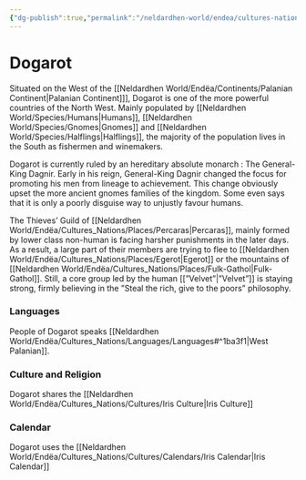 ```yaml
---
{"dg-publish":true,"permalink":"/neldardhen-world/endea/cultures-nations/places/dogarot/"}
---
```


# Dogarot
Situated on the West of the [[Neldardhen World/Endëa/Continents/Palanian Continent\|Palanian Continent]]], Dogarot is one of the more powerful countries of the North West. Mainly populated by [[Neldardhen World/Species/Humans\|Humans]], [[Neldardhen World/Species/Gnomes\|Gnomes]] and [[Neldardhen World/Species/Halflings\|Halflings]], the majority of the population lives in the South as fishermen and winemakers.

Dogarot is currently ruled by an hereditary absolute monarch : The General-King Dagnir. Early in his reign, General-King Dagnir changed the focus for promoting his men from lineage to achievement. This change obviously upset the more ancient gnomes families of the kingdom. Some even says that it is only a poorly disguise way to unjustly favour humans.

The Thieves’ Guild of [[Neldardhen World/Endëa/Cultures_Nations/Places/Percaras\|Percaras]], mainly formed by lower class non-human is facing harsher punishments in the later days. As a result, a large part of their members are trying to flee to [[Neldardhen World/Endëa/Cultures_Nations/Places/Egerot\|Egerot]] or the mountains of [[Neldardhen World/Endëa/Cultures_Nations/Places/Fulk-Gathol\|Fulk-Gathol]]. Still, a core group led by the human [[”Velvet”\|”Velvet”]] is staying strong, firmly believing in the ”Steal the rich, give to the poors” philosophy.

### Languages
People of Dogarot speaks [[Neldardhen World/Endëa/Cultures_Nations/Languages/Languages#^1ba3f1\|West Palanian]].

### Culture and Religion
Dogarot shares the [[Neldardhen World/Endëa/Cultures_Nations/Cultures/Iris Culture\|Iris Culture]]

### Calendar
Dogarot uses the [[Neldardhen World/Endëa/Cultures_Nations/Cultures/Calendars/Iris Calendar\|Iris Calendar]]